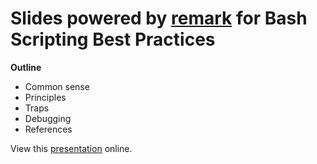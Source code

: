 # Slides powered by [remark](https://github.com/gnab/remark) for Bash Scripting Best Practices

**Outline**

- Common sense
- Principles
- Traps
- Debugging
- References

View this [presentation](https://ymattw.github.com/bash-scripting-best-practices) online.
